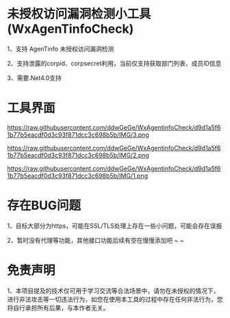 #  未授权访问漏洞检测小工具(WxAgenTinfoCheck)

1、支持 AgenTinfo 未授权访问漏洞检测

2、支持泄露的corpid、corpsecret利用，当前仅支持获取部门列表、成员ID信息

3、需要.Net4.0支持 

# 工具界面

https://raw.githubusercontent.com/ddwGeGe/WxAgentinfoCheck/d9d1a5f61b77b5eacdf0d3c93f871dcc3c698b5b/IMG/3.png

https://raw.githubusercontent.com/ddwGeGe/WxAgentinfoCheck/d9d1a5f61b77b5eacdf0d3c93f871dcc3c698b5b/IMG/2.png

https://raw.githubusercontent.com/ddwGeGe/WxAgentinfoCheck/d9d1a5f61b77b5eacdf0d3c93f871dcc3c698b5b/IMG/1.png


# 存在BUG问题

1、目标大部分为https，可能在SSL/TLS处理上存在一些小问题，可能会存在误报

2、暂时没有代理等功能，其他接口功能后续有空在慢慢添加吧 ~ ~

# 免责声明

1、本项目提及的技术仅可用于学习交流等合法场景中，请勿在未授权的情况下，进行非法攻击等一切违法行为，如您在使用本工具的过程中存在任何非法行为，您将自行承担所有后果，与本作者无关。
